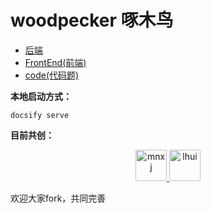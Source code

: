 # woodpecker 啄木鸟

- [后端](/front-end/front-end)
- [FrontEnd(前端)](/front-end/front-end)
- [code(代码题)](/code/code)


**本地启动方式：**
```shell
docsify serve
```


**目前共创：**
<center class ='img'>
    <a href='https://github.com/mnxj' target="_blank">
        <img title="mnxj" alt="mnxj" src="https://avatars.githubusercontent.com/u/63659134?v=4" width="50px">
    </a>
    <a href='https://github.com/mnxj' target="_blank">
        <img title="lhui" alt="lhui" src="https://avatars.githubusercontent.com/u/36818242?v=4" width="50px">
    </a>
</center>

欢迎大家fork，共同完善